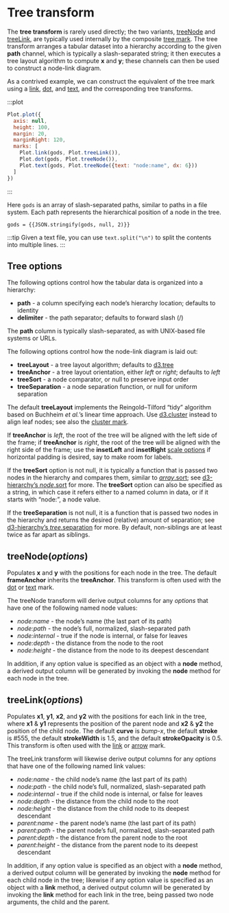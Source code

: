 <script setup>

import * as Plot from "@observablehq/plot";
import * as d3 from "d3";

const gods = [
  "Chaos/Gaia/Mountains",
  "Chaos/Gaia/Pontus",
  "Chaos/Gaia/Uranus",
  "Chaos/Eros",
  "Chaos/Erebus",
  "Chaos/Tartarus"
];

const energy = `/Total
/Total/Fossil Fuels
/Total/Fossil Fuels/Coal
/Total/Fossil Fuels/Natural Gas
/Total/Fossil Fuels/Crude Oil
/Total/Nuclear
/Total/Renewable
/Total/Renewable/Biomass
/Total/Renewable/Geothermal
/Total/Renewable/Hydroelectric
/Total/Renewable/Solar
/Total/Renewable/Wind`;

function indent() {
  return (root) => {
    root.eachBefore((node, i) => {
      node.y = node.depth;
      node.x = i;
    });
  };
}

</script>

# Tree transform

The **tree transform** is rarely used directly; the two variants, [treeNode](#treenode-options) and [treeLink](#treelink-options), are typically used internally by the composite [tree mark](../marks/tree.md). The tree transform arranges a tabular dataset into a hierarchy according to the given **path** channel, which is typically a slash-separated string; it then executes a tree layout algorithm to compute **x** and **y**; these channels can then be used to construct a node-link diagram.

As a contrived example, we can construct the equivalent of the tree mark using a [link](../marks/link.md), [dot](../marks/dot.md), and [text](../marks/text.md), and the corresponding tree transforms.

:::plot
```js
Plot.plot({
  axis: null,
  height: 100,
  margin: 20,
  marginRight: 120,
  marks: [
    Plot.link(gods, Plot.treeLink()),
    Plot.dot(gods, Plot.treeNode()),
    Plot.text(gods, Plot.treeNode({text: "node:name", dx: 6}))
  ]
})
```
:::

Here `gods` is an array of slash-separated paths, similar to paths in a file system. Each path represents the hierarchical position of a node in the tree.

```js-vue
gods = {{JSON.stringify(gods, null, 2)}}
```

:::tip
Given a text file, you can use `text.split("\n")` to split the contents into multiple lines.
:::

## Tree options

The following options control how the tabular data is organized into a hierarchy:

* **path** - a column specifying each node’s hierarchy location; defaults to identity
* **delimiter** - the path separator; defaults to forward slash (/)

The **path** column is typically slash-separated, as with UNIX-based file systems or URLs.

The following options control how the node-link diagram is laid out:

* **treeLayout** - a tree layout algorithm; defaults to [d3.tree](https://github.com/d3/d3-hierarchy/blob/main/README.md#tree)
* **treeAnchor** - a tree layout orientation, either *left* or *right*; defaults to *left*
* **treeSort** - a node comparator, or null to preserve input order
* **treeSeparation** - a node separation function, or null for uniform separation

The default **treeLayout** implements the Reingold–Tilford “tidy” algorithm based on Buchheim _et al._’s linear time approach. Use [d3.cluster](https://github.com/d3/d3-hierarchy/blob/main/README.md#cluster) instead to align leaf nodes; see also the [cluster mark](../marks/tree.md#cluster-data-options).

If **treeAnchor** is *left*, the root of the tree will be aligned with the left side of the frame; if **treeAnchor** is *right*, the root of the tree will be aligned with the right side of the frame; use the **insetLeft** and **insetRight** [scale options](../features/scales.md) if horizontal padding is desired, say to make room for labels.

If the **treeSort** option is not null, it is typically a function that is passed two nodes in the hierarchy and compares them, similar to [_array_.sort](https://developer.mozilla.org/en-US/docs/Web/JavaScript/Reference/Global_Objects/Array/sort); see [d3-hierarchy’s _node_.sort](https://github.com/d3/d3-hierarchy/blob/main/README.md#node_sort) for more. The **treeSort** option can also be specified as a string, in which case it refers either to a named column in data, or if it starts with “node:”, a node value.

If the **treeSeparation** is not null, it is a function that is passed two nodes in the hierarchy and returns the desired (relative) amount of separation; see [d3-hierarchy’s _tree_.separation](https://github.com/d3/d3-hierarchy/blob/main/README.md#tree_separation) for more. By default, non-siblings are at least twice as far apart as siblings.

## treeNode(*options*)

Populates **x** and **y** with the positions for each node in the tree. The default **frameAnchor** inherits the **treeAnchor**. This transform is often used with the [dot](../marks/dot.md) or [text](../marks/text.md) mark.

The treeNode transform will derive output columns for any *options* that have one of the following named node values:

* *node:name* - the node’s name (the last part of its path)
* *node:path* - the node’s full, normalized, slash-separated path
* *node:internal* - true if the node is internal, or false for leaves
* *node:depth* - the distance from the node to the root
* *node:height* - the distance from the node to its deepest descendant

In addition, if any option value is specified as an object with a **node** method, a derived output column will be generated by invoking the **node** method for each node in the tree.

## treeLink(*options*)

Populates **x1**, **y1**, **x2**, and **y2** with the positions for each link in the tree, where **x1** & **y1** represents the position of the parent node and **x2** & **y2** the position of the child node. The default **curve** is *bump-x*, the default **stroke** is #555, the default **strokeWidth** is 1.5, and the default **strokeOpacity** is 0.5. This transform is often used with the [link](../marks/link.md) or [arrow](../marks/arrow.md) mark.

The treeLink transform will likewise derive output columns for any *options* that have one of the following named link values:

* *node:name* - the child node’s name (the last part of its path)
* *node:path* - the child node’s full, normalized, slash-separated path
* *node:internal* - true if the child node is internal, or false for leaves
* *node:depth* - the distance from the child node to the root
* *node:height* - the distance from the child node to its deepest descendant
* *parent:name* - the parent node’s name (the last part of its path)
* *parent:path* - the parent node’s full, normalized, slash-separated path
* *parent:depth* - the distance from the parent node to the root
* *parent:height* - the distance from the parent node to its deepest descendant

In addition, if any option value is specified as an object with a **node** method, a derived output column will be generated by invoking the **node** method for each child node in the tree; likewise if any option value is specified as an object with a **link** method, a derived output column will be generated by invoking the **link** method for each link in the tree, being passed two node arguments, the child and the parent.
